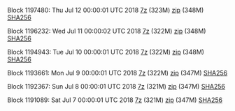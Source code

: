 Block 1197480: Thu Jul 12 00:00:01 UTC 2018 [7z](https://transfer.sh/5smrh/bootstrap.dat.20180712.7z) (323M) [zip](https://transfer.sh/14Fkbq/bootstrap.dat.20180712.zip) (348M) [SHA256](https://transfer.sh/yhjUk/sha256.txt)

Block 1196232: Wed Jul 11 00:00:02 UTC 2018 [7z](https://transfer.sh/PwySE/bootstrap.dat.20180711.7z) (322M) [zip](https://transfer.sh/15hnbt/bootstrap.dat.20180711.zip) (348M) [SHA256](https://transfer.sh/nvZSI/sha256.txt)

Block 1194943: Tue Jul 10 00:00:01 UTC 2018 [7z](https://transfer.sh/tbhy6/bootstrap.dat.20180710.7z) (322M) [zip](https://transfer.sh/Xuk2z/bootstrap.dat.20180710.zip) (348M) [SHA256](https://transfer.sh/pr5PB/sha256.txt)

Block 1193661: Mon Jul  9 00:00:01 UTC 2018 [7z](https://transfer.sh/MphAN/bootstrap.dat.20180709.7z) (322M) [zip](https://transfer.sh/PiAK0/bootstrap.dat.20180709.zip) (347M) [SHA256](https://transfer.sh/vvDdB/sha256.txt)

Block 1192367: Sun Jul  8 00:00:01 UTC 2018 [7z](https://transfer.sh/SItS6/bootstrap.dat.20180708.7z) (321M) [zip](https://transfer.sh/YMOSD/bootstrap.dat.20180708.zip) (347M) [SHA256](https://transfer.sh/SYTGy/sha256.txt)

Block 1191089: Sat Jul  7 00:00:01 UTC 2018 [7z](https://transfer.sh/zd2a7/bootstrap.dat.20180707.7z) (321M) [zip](https://transfer.sh/H88Cv/bootstrap.dat.20180707.zip) (347M) [SHA256](https://transfer.sh/Zf7OO/sha256.txt)
